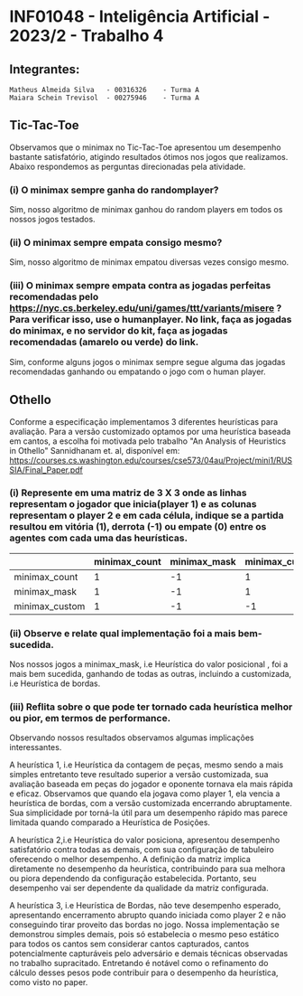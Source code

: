 # INF01048 - Inteligência Artificial - 2023/2 - Trabalho 4 

## Integrantes:

    Matheus Almeida Silva   - 00316326    - Turma A
    Maiara Schein Trevisol  - 00275946    - Turma A


## Tic-Tac-Toe 
Observamos que o minimax no Tic-Tac-Toe apresentou um desempenho bastante satisfatório, atigindo resultados ótimos nos jogos que realizamos. Abaixo respondemos as perguntas direcionadas pela atividade.
    
### (i) O minimax sempre ganha do randomplayer?
Sim, nosso algoritmo de minimax ganhou do random players em todos os nossos jogos testados.

### (ii) O minimax sempre empata consigo mesmo?
Sim, nosso algoritmo de minimax empatou diversas vezes consigo mesmo.

### (iii) O minimax sempre empata contra as jogadas perfeitas recomendadas pelo https://nyc.cs.berkeley.edu/uni/games/ttt/variants/misere ? Para verificar isso, use o humanplayer. No link, faça as jogadas do minimax, e no servidor do kit, faça as jogadas recomendadas (amarelo ou verde) do link.
Sim, conforme alguns jogos o minimax sempre segue alguma das jogadas recomendadas ganhando ou empatando o jogo com o human player.



## Othello
Conforme a especificação implementamos 3 diferentes heurísticas para avaliação. Para a versão customizado optamos por uma heurística baseada em cantos, a escolha foi motivada pelo trabalho "An Analysis of Heuristics in Othello" Sannidhanam et. al, disponível em: https://courses.cs.washington.edu/courses/cse573/04au/Project/mini1/RUSSIA/Final_Paper.pdf

### (i) Represente em uma matriz de 3 X 3 onde as linhas representam o jogador que inicia(player 1) e as colunas representam o player 2 e em cada célula, indique se a partida resultou em vitória (1), derrota (-1) ou empate (0) entre os agentes com cada uma das heurísticas.

|                | minimax_count | minimax_mask | minimax_custom |
|----------------|---------------|--------------|----------------|
| minimax_count  |        1      |      -1      |       1        |
| minimax_mask   |        1      |      -1      |       1        |
| minimax_custom |        1      |      -1      |      -1        |


### (ii) Observe e relate qual implementação foi a mais bem-sucedida.
Nos nossos jogos a minimax_mask, i.e Heurística do valor posicional , foi a mais bem sucedida, ganhando de todas as outras, incluindo a customizada, i.e Heurística de bordas.

### (iii) Reflita sobre o que pode ter tornado cada heurística melhor ou pior, em termos de performance.
Observando nossos resultados observamos algumas implicações interessantes.

A heurística 1, i.e Heurística da contagem de peças, mesmo sendo a mais simples entretanto teve resultado superior a versão customizada, sua avaliação baseada em peças do jogador e oponente tornava ela mais rápida e eficaz. Observamos que quando ela jogava como player 1, ela vencia a heurística de bordas, com a versão customizada encerrando abruptamente. Sua simplicidade por torná-la útil para um desempenho rápido mas parece limitada quando comparado a Heurística de Posições.

A heurística 2,i.e Heurística do valor posiciona, apresentou desempenho satisfatório contra todas as demais, com sua configuração de tabuleiro oferecendo o melhor desempenho. A definição da matriz implica diretamente no desempenho da heurística, contribuindo para sua melhora ou piora dependendo da configuração estabelecida. Portanto, seu desempenho vai ser dependente da qualidade da matriz configurada.

A heurística 3, i.e Heurística de Bordas, não teve desempenho esperado, apresentando encerramento abrupto quando iniciada como player 2 e não conseguindo tirar proveito das bordas no jogo. Nossa implementação se demonstrou simples demais, pois só estabelecia o mesmo peso estático para todos os cantos sem considerar cantos capturados, cantos potencialmente capturáveis pelo adversário e demais técnicas observadas no trabalho supracitado. Entretando é notável como o refinamento do cálculo desses pesos pode contribuir para o desempenho da heurística, como visto no paper.


